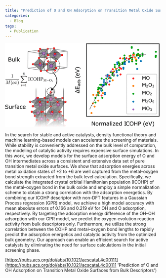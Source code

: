 ```yaml
---
title: "Prediction of O and OH Adsorption on Transition Metal Oxide Surfaces from Bulk Descriptors"
categories:
  - Blog
tags:
  - Publication
---
```


![GraphicalAbstract](/assets/images/Prediction_O.gif)

In the search for stable and active catalysts, density functional theory and machine learning-based models can accelerate the screening of materials. While stability is conveniently addressed on the bulk level of computation, the modeling of catalytic activity requires expensive surface simulations. In this work, we develop models for the surface adsorption energy of O and OH intermediates across a consistent and extensive data set of pure transition metal oxide surfaces. We show that adsorption energies across metal oxidation states of +2 to +6 are well captured from the metal–oxygen bond strength extracted from the bulk level calculation. Specifically, we calculate the integrated crystal orbital Hamiltonian population (ICOHP) of the metal–oxygen bond in the bulk oxide and employ a simple normalization scheme to obtain a strong correlation with the adsorption energetics. By combining our ICOHP descriptor with non-DFT features in a Gaussian Process regression (GPR) model, we achieve a high model accuracy with mean absolute errors of 0.166 and 0.219 eV for OH and O adsorption, respectively. By targeting the adsorption energy difference of the OH–OH adsorption with our GPR model, we predict the oxygen evolution reaction activity from bulk descriptors only. Furthermore, we utilize the strong correlation between the COHP and metal–oxygen bond lengths to rapidly predict the adsorption energetics and catalytic activity from the optimized bulk geometry. Our approach can enable an efficient search for active catalysts by eliminating the need for surface calculations in the initial screening phase.


[https://pubs.acs.org/doi/abs/10.1021/acscatal.4c00111](https://pubs.acs.org/doi/abs/10.1021/acscatal.4c00111 'Prediction of O and OH Adsorption on Transition Metal Oxide Surfaces from Bulk Descriptors')
